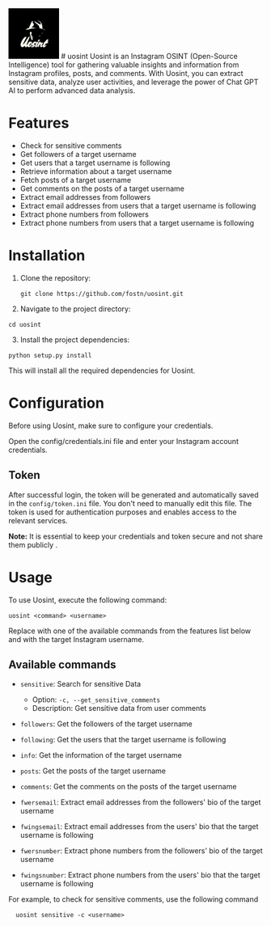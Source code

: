 
<img src="uosint.jpg" alt="Image Description" width="100">
# uosint
Uosint is an Instagram OSINT (Open-Source Intelligence) tool for gathering valuable insights and information from Instagram profiles, posts, and comments. With Uosint, you can extract sensitive data, analyze user activities, and leverage the power of Chat GPT AI to perform advanced data analysis.

# Features

- Check for sensitive comments
- Get followers of a target username
- Get users that a target username is following
- Retrieve information about a target username
- Fetch posts of a target username
- Get comments on the posts of a target username
- Extract email addresses from followers
- Extract email addresses from users that a target username is following
- Extract phone numbers from followers
- Extract phone numbers from users that a target username is following

# Installation

1. Clone the repository:
   ```shell
   git clone https://github.com/fostn/uosint.git
   ```
2. Navigate to the project directory:
  ```shell
  cd uosint
  ```
3. Install the project dependencies:

 ```shell
 python setup.py install
 ```
 This will install all the required dependencies for Uosint.
# Configuration
Before using Uosint, make sure to configure your credentials.

Open the config/credentials.ini file and enter your Instagram account credentials.

## Token

After successful login, the token will be generated and automatically saved in the `config/token.ini` file. You don't need to manually edit this file. The token is used for authentication purposes and enables access to the relevant services.

**Note:** It is essential to keep your credentials and token secure and not share them publicly .
# Usage

To use Uosint, execute the following command:
```shell
uosint <command> <username>
```
Replace <command> with one of the available commands from the features list below and <username> with the target Instagram username.
## Available commands
- `sensitive`: Search for sensitive Data
    - Option: `-c, --get_sensitive_comments`
    - Description: Get sensitive data from user comments

- `followers`: Get the followers of the target username
- `following`: Get the users that the target username is following
- `info`: Get the information of the target username
- `posts`: Get the posts of the target username
- `comments`: Get the comments on the posts of the target username
- `fwersemail`: Extract email addresses from the followers' bio of the target username
- `fwingsemail`: Extract email addresses from the users' bio that the target username is following
- `fwersnumber`: Extract phone numbers from the followers' bio of the target username
- `fwingsnumber`: Extract phone numbers from the users' bio that the target username is following


For example, to check for sensitive comments, use the following command
```shell
  uosint sensitive -c <username>

 ```
 

